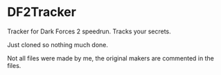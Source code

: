 # DF2Tracker
Tracker for Dark Forces 2 speedrun. Tracks your secrets.

Just cloned so nothing much done.

Not all files were made by me, the original makers are commented in the files.